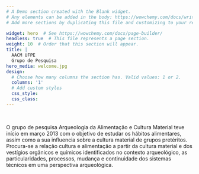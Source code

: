 ```yaml
---
# A Demo section created with the Blank widget.
# Any elements can be added in the body: https://wowchemy.com/docs/writing-markdown-latex/
# Add more sections by duplicating this file and customizing to your requirements.

widget: hero  # See https://wowchemy.com/docs/page-builder/
headless: true  # This file represents a page section.
weight: 10  # Order that this section will appear.
title: |
  AACM UFPE  
  Grupo de Pesquisa
hero_media: welcome.jpg
design:
  # Choose how many columns the section has. Valid values: 1 or 2.
  columns: '1'
  # Add custom styles
  css_style:
  css_class:
---
```


<br>

O grupo de pesquisa Arqueologia da Alimentação e Cultura Material teve início em março 2013 com o objetivo de estudar os hábitos alimentares, assim como a sua influencia sobre a cultura material de grupos pretéritos. Procura-se a relação cultura e alimentação a partir da cultura material e dos vestígios orgânicos e químicos identificados no contexto arqueológico, as particularidades, processos, mudança e continuidade dos sistemas técnicos em uma perspectiva arqueológica.
